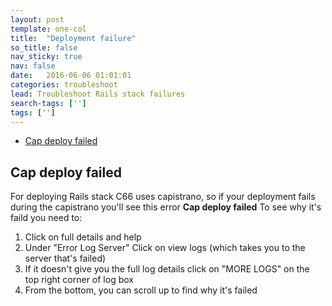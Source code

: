 ```yaml
---
layout: post
template: one-col
title:  "Deployment failure"
so_title: false
nav_sticky: true
nav: false
date:   2016-06-06 01:01:01
categories: troubleshoot
lead: Troubleshoot Rails stack failures
search-tags: ['']
tags: ['']
---
```


<ul class="page-toc">
    <li>
        <a href="#f1">Cap deploy failed</a>
    </li>
 </ul>

<h2 id="f1">Cap deploy failed</h2>

For deploying Rails stack C66 uses capistrano, so if your deployment fails during the capistrano you'll see this error <b>Cap deploy failed</b> To see why it's faild you need to:

<ol class="article-list">
<li> Click on full details and help</li>
<li> Under "Error Log Server" Click on view logs (which takes you to the server that's failed)</li>
<li> If it doesn't give you the full log details click on "MORE LOGS" on the top right corner of log box</li>
<li> From the bottom, you can scroll up to find why it's failed</li>
 </ol>